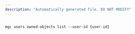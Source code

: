```yaml
---
description: "Automatically generated file. DO NOT MODIFY"
---
```


```cli

mgc users owned-objects list --user-id {user-id}

```